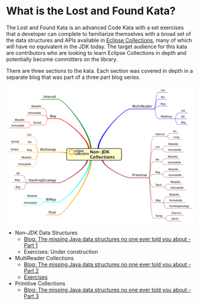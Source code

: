 <!--
  ~ Copyright (c) 2021 The Bank of New York Mellon.
  ~ All rights reserved. This program and the accompanying materials
  ~ are made available under the terms of the Eclipse Public License v1.0
  ~ and Eclipse Distribution License v. 1.0 which accompany this distribution.
  ~ The Eclipse Public License is available at http://www.eclipse.org/legal/epl-v10.html
  ~ and the Eclipse Distribution License is available at
  ~ http://www.eclipse.org/org/documents/edl-v10.php.
  -->
# **What is the Lost and Found Kata?**
The Lost and Found Kata is an advanced Code Kata with a set exercises that a developer can complete to familiarize themselves with a broad set of the data structures and APIs available in [Eclipse Collections](https://github.com/eclipse/eclipse-collections), many of which will have no equivalent in the JDK today. The target audience for this kata are contributors who are looking to learn Eclipse Collections in depth and potentially become committers on the library.

There are three sections to the kata. Each section was covered in depth in a separate blog that was part of a three part blog series.

![Non-JDK Data Structures](../docs/lost-and-found-kata/nonjdkcollections.png)

* Non-JDK Data Structures
  * [Blog: The missing Java data structures no one ever told you about - Part 1](https://medium.com/javarevisited/the-missing-java-data-structures-no-one-ever-told-you-about-part-1-f45b6d0ee969?source=friends_link&sk=5d47f3f673046886e998ad54116a7af9) 
  * Exercises: Under construction
* MultiReader Collections
  * [Blog: The missing Java data structures no one ever told you about - Part 2](https://medium.com/javarevisited/the-missing-java-data-structures-no-one-ever-told-you-about-part-2-f484a588cce3?source=friends_link&sk=7022918ce830f2d8b94d9926e832de7d)
  * [Exercises](src/test/java/org/eclipse/collections/lostandfoundkata/multireader)
* Primitive Collections
  * [Blog: The missing Java data structures no one ever told you about - Part 3](https://medium.com/javarevisited/the-missing-java-data-structures-no-one-ever-told-you-about-part-3-d26387b9e66e?source=friends_link&sk=00643d5a044cfa85514cd583963048ce)

